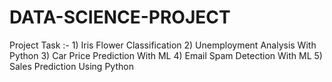 # DATA-SCIENCE-PROJECT
Project Task :- 1) Iris Flower Classification 2) Unemployment Analysis With Python 3) Car Price Prediction With ML 4) Email Spam Detection With ML 5) Sales Prediction Using Python
